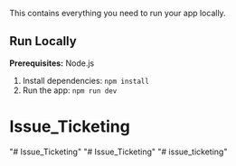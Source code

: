 

This contains everything you need to run your app locally.

## Run Locally

**Prerequisites:**  Node.js


1. Install dependencies:
   `npm install`
3. Run the app:
   `npm run dev`
# Issue_Ticketing
"# Issue_Ticketing" 
"# Issue_Ticketing" 
"# issue_ticketing" 
